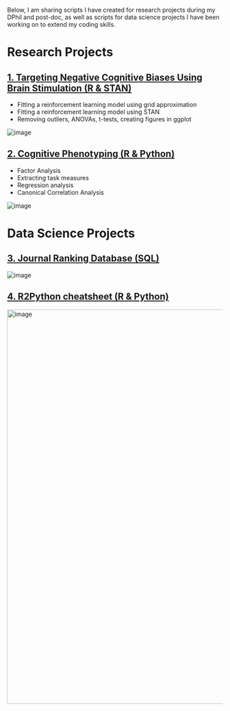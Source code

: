 
Below, I am sharing scripts I have created for research projects during my DPhil and post-doc, as well as scripts for data science projects I have been working on to extend my coding skills.

# Research Projects

## <a href="https://github.com/verenasarrazin/Analysis-and-coding/blob/main/Targeting%20negative%20cognitive%20biases%20using%20brain%20stimulation%20(R%20%26%20STAN)/Overview.md" title="1. Targeting Negative Cognitive Biases Using Brain Stimulation (R & STAN)">1. Targeting Negative Cognitive Biases Using Brain Stimulation (R & STAN)</a>

- Fitting a reinforcement learning model using grid approximation
- Fitting a reinforcement learning model using STAN
- Removing outliers, ANOVAs, t-tests, creating figures in ggplot

![image](https://github.com/verenasarrazin/Analysis-and-coding/assets/73107031/c6d2dd02-eeb5-4fcc-a55d-a979362250f4)


## <a href="https://github.com/verenasarrazin/Analysis-and-coding/blob/main/Cognitive%20phenotyping/Overview.md" title="2. Cognitive Phenotyping (R & Python)">2. Cognitive Phenotyping (R & Python)</a>


- Factor Analysis
- Extracting task measures
- Regression analysis
- Canonical Correlation Analysis

![image](https://github.com/verenasarrazin/Analysis-and-coding/assets/73107031/b2f74327-686b-4e58-9f25-2a4c31dc23dd)


# Data Science Projects

## <a href="https://github.com/verenasarrazin/Analysis-and-coding/blob/main/Journal%20ranking%20database/Overview.md" title="3. Journal Ranking Database (SQL)">3. Journal Ranking Database (SQL)</a>

![image](https://github.com/verenasarrazin/Analysis-and-coding/assets/73107031/4b96db38-9e5f-4460-9162-beb1c534aaa8)


## <a href="https://github.com/verenasarrazin/Analysis-and-coding/blob/main/Python/README.md" title="4. R2Python cheatsheet (R & Python)">4. R2Python cheatsheet (R & Python)</a>

<img width="920" alt="image" src="https://github.com/verenasarrazin/Analysis-and-coding/assets/73107031/d0a364e8-9b71-40ef-b133-e949e171cee8">


